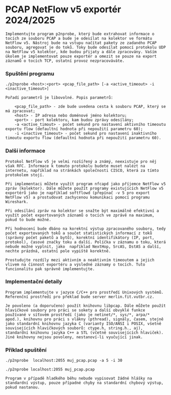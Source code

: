 # PCAP NetFlow v5 exportér 2024/2025

    Implementujte program p2nprobe, který bude extrahovat informace o tocích ze souboru PCAP a bude je odesílat na kolektor ve formátu NetFlow v5. Nástroj bude na vstupu načítat pakety ze zadaného PCAP souboru, agregovat je do toků. Toky bude odesílat pomocí protokolu UDP na NetFlow v5 kolektor, kde budou přijaty a dále zpracovány. Vaším úkolem je implementovat pouze exportér a omezit se pouze na export záznamů o tocích TCP, ostatní provoz nezpracováváte.

     

### Spuštění programu

    ./p2nprobe <host>:<port> <pcap_file_path> [-a <active_timeout> -i <inactive_timeout>]

    Pořadí parametrů je libovolné. Popis parametrů:

        <pcap_file_path> - zde bude uvedena cesta k souboru PCAP, který se má zpracovat;
        <host> - IP adresa nebo doménové jméno kolektoru;
        <port> - port kolektoru, kam budou zprávy odesílány;
        -a <active_timout> - počet sekund pro nastavení aktivního timeoutu exportu flow (defaultní hodnota při nepoužití parametru 60);
        -i <inactive_timeout> - počet sekund pro nastavení inaktivního timoutu exportu flow (defaultní hodnota při nepoužití parametru 60).

     

### Další informace

    Protokol NetFlow v5 je velmi rozšířený a známý, neexistuje pro něj však RFC. Informace k tomuto protokolu budete muset nalézt na internetu, například na stránkách společnosti CISCO, která za tímto protokolem stojí.

    Při implementaci můžete využít program nfcapd jako příjemce NetFlow v5 zpráv (kolektor). Dále můžete použít programy existujících NetFlow v5 exportérů jako je například softflowd (přepínač -v 5 pro export NetFlow v5) a prostudovat zachycenou komunikaci pomocí programu Wireshark.

    Při odesílání zpráv na kolektor se snažte být maximálně efektivní a využít počet exportovaných záznamů o tocích ve zprávě na maximum, pokud to bude možné.

    Při hodnocení bude dbáno na korektní výstup zpracovaného souboru, tedy počet exportovaných toků a součet statistických informací z toků (správný počet paketů a bytů), korektní identifikátory (IP, port, protokol), časové značky toku a další. Políčka v záznamu o toku, která nebude možné vyplnit, jako  například NextHop, SrcAS, DstAS a další, nechte prázdná, ostatní pole vypiště korektně.

    Prostudujte rozdíly mezi aktivním a neaktivním timeoutem a jejich vlivem na činnost exportéru a výsledné záznamy o tocích. Tuto funcionalitu pak správně implementujte.

     

### Implementační detaily
    Program implementujte v jazyce C/C++ pro prostředí Unixových systémů. Referenční prostředí pro překlad bude server merlin.fit.vutbr.cz.

    Je povoleno (a doporučeno) použít knihovnu libpcap. Dále můžete použít hlavičkové soubory pro práci se sokety a další obvyklé funkce používané v síťovém prostředí (jako je netinet/*, sys/*, arpa/* apod.), knihovnu pro práci s vlákny (pthread), signály, časem, stejně jako standardní knihovnu jazyka C (varianty ISO/ANSI i POSIX, všetně souvisejících hlavičkových souborů: ctype.h, string.h., aj), standardní knihovnu jazyka C++ a STL (včetně souvisejících hlaviček). Jiné knihovny nejsou povoleny, nestanoví-li vyučující jinak.

     

### Příklad spuštění

    ./p2nprobe  localhost:2055 muj_pcap.pcap -a 5 -i 30

    ./p2nprobe localhost:2055 muj_pcap.pcap

    Program v případě hladkého běhu nebude vypisovat žádné hlášky na standardní výstup, pouze případné chyby na standardní chybový výstup, pokud nastanou.